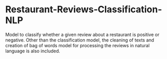 # Restaurant-Reviews-Classification-NLP
Model to classify whether a given review about a restaurant is positive or negative.
Other than the classification model, the cleaning of texts and creation of bag of words model for processing the reviews in natural language is also included.
